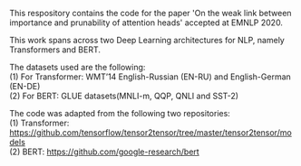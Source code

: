 This respository contains the code for the paper 'On the weak link between importance and prunability of attention heads' accepted at EMNLP 2020.

This work spans across two Deep Learning architectures for NLP, namely Transformers and BERT.

The datasets used are the following:<br>
(1) For Transformer: WMT’14 English-Russian (EN-RU) and English-German (EN-DE) <br>
(2) For BERT: GLUE datasets(MNLI-m, QQP, QNLI and SST-2)<br>

The code was adapted from the following two repositories: <br>
(1) Transformer: <a href="https://github.com/tensorflow/tensor2tensor/tree/master/tensor2tensor/models">https://github.com/tensorflow/tensor2tensor/tree/master/tensor2tensor/models
</a> <br>
(2) BERT: <a href="https://github.com/google-research/bert">https://github.com/google-research/bert</a>
